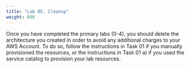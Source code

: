 ```yaml
---
title: "Lab 05. Cleanup"
weight: 800
---
```


<!--
Copyright Amazon.com, Inc. or its affiliates. All Rights Reserved.
SPDX-License-Identifier: MIT-0
-->

Once you have completed the primary labs (0-4), you should delete the architecture you created in order to avoid any additional charges to your AWS Account. To do so, follow the instructions in Task 01 if you manually provisioned the resources, or the instructions in Task 01 a) if you used the service catalog to provision your lab resources.

